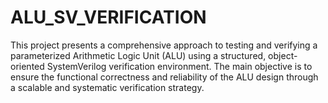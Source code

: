 # ALU_SV_VERIFICATION
This project presents a comprehensive approach to testing and verifying a parameterized Arithmetic Logic Unit (ALU) using a structured, object-oriented SystemVerilog verification environment. The main objective is to ensure the functional correctness and reliability of the ALU design through a scalable and systematic verification strategy.
